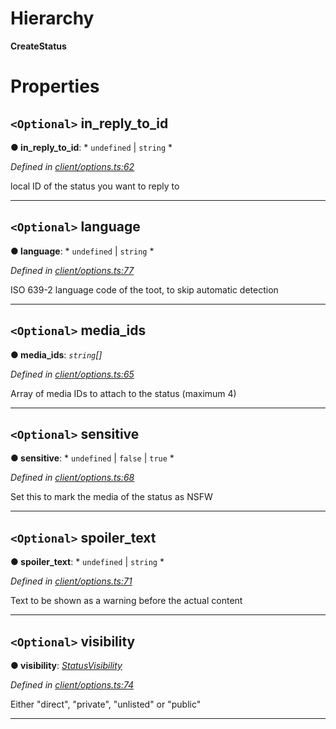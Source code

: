

# Hierarchy

**CreateStatus**

# Properties

<a id="in_reply_to_id"></a>

## `<Optional>` in_reply_to_id

**● in_reply_to_id**: * `undefined` &#124; `string`
*

*Defined in [client/options.ts:62](https://github.com/lagunehq/core/blob/dae58ab/src/client/options.ts#L62)*

local ID of the status you want to reply to

___
<a id="language"></a>

## `<Optional>` language

**● language**: * `undefined` &#124; `string`
*

*Defined in [client/options.ts:77](https://github.com/lagunehq/core/blob/dae58ab/src/client/options.ts#L77)*

ISO 639-2 language code of the toot, to skip automatic detection

___
<a id="media_ids"></a>

## `<Optional>` media_ids

**● media_ids**: *`string`[]*

*Defined in [client/options.ts:65](https://github.com/lagunehq/core/blob/dae58ab/src/client/options.ts#L65)*

Array of media IDs to attach to the status (maximum 4)

___
<a id="sensitive"></a>

## `<Optional>` sensitive

**● sensitive**: * `undefined` &#124; `false` &#124; `true`
*

*Defined in [client/options.ts:68](https://github.com/lagunehq/core/blob/dae58ab/src/client/options.ts#L68)*

Set this to mark the media of the status as NSFW

___
<a id="spoiler_text"></a>

## `<Optional>` spoiler_text

**● spoiler_text**: * `undefined` &#124; `string`
*

*Defined in [client/options.ts:71](https://github.com/lagunehq/core/blob/dae58ab/src/client/options.ts#L71)*

Text to be shown as a warning before the actual content

___
<a id="visibility"></a>

## `<Optional>` visibility

**● visibility**: *[StatusVisibility](../modules/_entities_status_.md#statusvisibility)*

*Defined in [client/options.ts:74](https://github.com/lagunehq/core/blob/dae58ab/src/client/options.ts#L74)*

Either "direct", "private", "unlisted" or "public"

___

